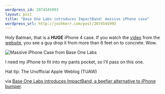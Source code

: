 ```yaml
--- 
wordpress_id: 2074545993
layout: post
title: "Base One Labs introduces ImpactBand: massive iPhone case"
wordpress_url: http://joshkerr.com/post/2074545993
---
```

<p>Holy Batman, that is a <strong>HUGE</strong> iPhone 4 case.  If you watch the <a href="http://www.baseonelabs.com/products/impactbandtm-for-iphone-4">video</a> from the <a href="http://www.baseonelabs.com">website</a>, you see a guy drop it from more than 6 feet on to concrete.  Wow.</p>
<p><img src="http://joshkerr.s3.amazonaws.com/wp-content/uploads/ib_large.png" alt="Massive iPhone Case from Base One Labs"/></p>
<p>I need my iPhone to fit into my pants pocket, so I’ll pass on this one.</p>
<p>Hat tip: The Unofficial Apple Weblog (TUAW)</p>
<p>via <a href="http://www.tuaw.com/2010/11/02/base-one-labs-introduces-impactband-a-beefier-alternative-to-ip/">Base One Labs introduces ImpactBand, a beefier alternative to iPhone bumper</a>.</p>
